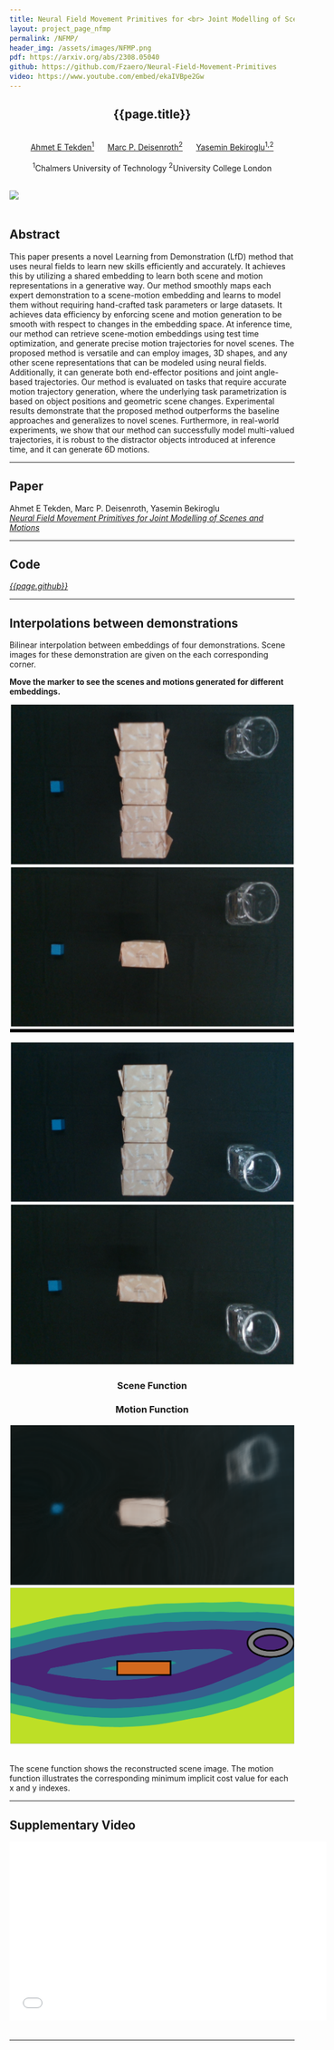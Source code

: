 ```yaml
---
title: Neural Field Movement Primitives for <br> Joint Modelling of Scenes and Motions
layout: project_page_nfmp
permalink: /NFMP/
header_img: /assets/images/NFMP.png
pdf: https://arxiv.org/abs/2308.05040
github: https://github.com/Fzaero/Neural-Field-Movement-Primitives
video: https://www.youtube.com/embed/ekaIVBpe2Gw
---
```


<div id="primarycontent">
<center>
<h2>{{page.title}}</h2>   
<br> 
	<a href="/">Ahmet E Tekden<sup>1</sup></a> &nbsp;&nbsp;&nbsp;&nbsp;
	<a href="https://www.deisenroth.cc/">Marc P. Deisenroth<sup>2</sup></a> &nbsp;&nbsp;&nbsp;&nbsp;
	<a href="https://yaseminb.github.io/">Yasemin Bekiroglu<sup>1,2</sup></a><br><br>
	<sup>1</sup>Chalmers University of Technology
	<sup>2</sup>University College London
</center>
<br>

<img width="1000" style="margin: 0px " id="header_img" src="{{page.header_img}}"/><br>
<br>
<h2>Abstract</h2>
<p>
This paper presents a novel Learning from Demonstration (LfD) method that uses neural fields to learn 
new skills efficiently and accurately. It achieves this by utilizing a shared embedding to learn both 
scene and motion representations in a generative way. Our method smoothly maps each expert demonstration 
to a scene-motion embedding and learns to model them without requiring hand-crafted task parameters or 
large datasets. It achieves data efficiency by enforcing scene and motion generation to be smooth with 
respect to changes in the embedding space. At inference time, our method can retrieve scene-motion 
embeddings using test time optimization, and generate precise motion trajectories for novel scenes. 
The proposed method is versatile and can employ images, 3D shapes, and any other scene representations 
that can be modeled using neural fields. Additionally, it can generate both end-effector positions and 
joint angle-based trajectories. Our method is evaluated on tasks that require accurate motion trajectory 
generation, where the underlying task parametrization is based on object positions and geometric scene changes. 
Experimental results demonstrate that the proposed method outperforms the baseline approaches and generalizes 
to novel scenes. Furthermore, in real-world experiments, we show that our method can successfully model 
multi-valued trajectories, it is robust to the distractor objects introduced at inference time, and it 
can generate 6D motions.
</p>
<hr>

<h2>Paper</h2>
<p>Ahmet E Tekden, Marc P. Deisenroth, Yasemin Bekiroglu<br/>
<a href="{{page.pdf}}"><em>Neural Field Movement Primitives for Joint Modelling of Scenes and Motions</em></a></p>

<hr>

<h2>Code</h2>

<p><a href="{{page.github}}"><em>{{page.github}}</em></a></p>
<hr>

<h2>Interpolations between demonstrations</h2>

<p>Bilinear interpolation between embeddings of four demonstrations. Scene images for these demonstration are given on the each corresponding corner. </p>

<p> <b>Move the marker to see the scenes and motions generated for different embeddings.</b></p>
<div id="widget">
  <div class="demo_area row" style="margin: 1px ">
    <div class="col-4">
      <div class="row"><img id="demo_0" class="col" src="/assets/images/nfmp/demo_6.png"> </div>
      <div class="row"><img id="demo_0" class="col" src="/assets/images/nfmp/demo_0.png"> </div>
    </div>
    <div id ="interp_plane" class="col-4" style="top: 10px ">
      <div id="markerbounds">
        <div id="box">
          <div id="marker" class="is-hoverable" style="border: 3px solid black;"></div>
        </div>  
      </div>
      <br/>
    </div>
    <div class="col-4">
      <div class="row"><img id="demo_0" class="col" src="/assets/images/nfmp/demo_8.png"> </div>
      <div class="row"><img id="demo_0" class="col" src="/assets/images/nfmp/demo_2.png"> </div>
    </div>
  </div>

  <div id="image_titles" class="row">
    <h3 id="rgb_title" style="text-align: center" class="col-6"> Scene Function </h3>
    <h3 id="motion_title" style="text-align: center" class="col-6"> Motion Function </h3>
  </div>

  <div id="images" class="row">
    <img id="interp_rgb" class="col-6" src="/assets/images/nfmp/rgb_0.png">
    <img id="interp_mp" class="col-6" src="/assets/images/nfmp/mp_0.png">  
  </div>
</div>
<br>
<p> The scene function shows the reconstructed scene image. The motion function illustrates the corresponding minimum implicit cost value for each x and y indexes.</p>
<hr>
<h2>Supplementary Video</h2>

<div class="video">
    <iframe width="560" height="315" src="{{page.video}}" frameborder="0" allow="accelerometer; autoplay; encrypted-media; gyroscope; picture-in-picture" allowfullscreen></iframe>
</div>
<br/><hr>

<script type="text/javascript">
    var slider = {
      get_position: function() {
        var marker_pos = $('#marker').position();
        var left_pos = marker_pos.left + slider.marker_size / 2;
        var top_pos = marker_pos.top + slider.marker_size / 2;
        
        slider.position = {
          left: left_pos,
          top: top_pos,
          x: Math.round(slider.round_factor.x * (left_pos * slider.xmax / slider.width)) / slider.round_factor.x,
          y: Math.round((slider.round_factor.y * (slider.height - top_pos) * slider.ymax / slider.height)) / slider.round_factor.y,
        };

      },
      
      update_img: function(){
        index = slider.position.x * 6 + slider.position.y 
        document.getElementById("interp_rgb").src="/assets/images/nfmp/rgb_"+index.toString()+".png";
        document.getElementById("interp_mp").src="/assets/images/nfmp/mp_"+index.toString()+".png";
      },
      
      draw: function(x_size, y_size, xmax, ymax, marker_size, round_to) {
        
        if ((x_size === undefined) && (y_size === undefined) && (xmax === undefined) && (ymax === undefined) && (marker_size === undefined) && (round_to === undefined)) {
          x_size = 150;
          y_size = 150;
          xmax = 1;
          ymax = 1;
          marker_size = 20;
          round_to = 2;
        };
        
        slider.marker_size = marker_size;
        slider.height = y_size;
        slider.width = x_size;
        slider.xmax = xmax;
        slider.ymax = ymax;
        round_to = Math.pow(10, round_to);
        slider.round_factor = {
          x: round_to,
          y: round_to,
        };
        
        $("#markerbounds").css({
          "width": (x_size + marker_size).toString() + 'px',
          "height": (y_size + marker_size).toString() + 'px',
        });
        $("#box").css({
          "width": x_size.toString() + 'px',
          "height": y_size.toString() + 'px',
          "top": 15,
          "left": 15,
        });
        $("#marker").css({
          "width": marker_size.toString() + 'px',
          "height": marker_size.toString() + 'px',
        });
                
        $("#interp_plane").css({
          "width": (x_size + marker_size).toString() + 'px',
        });
        
        slider.get_position();
        
      },
      
    };
  $( document ).ready(function() {
    slider.draw(300,300,5,5,40,0);
    slider.update_img()
  });
  $("#marker").draggable({ 
      containment: "#markerbounds",
      drag: function() {
        slider.get_position();
        slider.update_img()
      },
  });  
</script>
